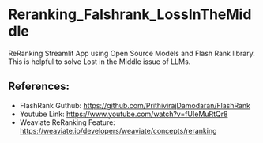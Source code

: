 # Reranking_Falshrank_LossInTheMiddle
ReRanking Streamlit App using Open Source Models and Flash Rank library. This is helpful to solve Lost in the Middle issue of LLMs.

## References:
- FlashRank Guthub: https://github.com/PrithivirajDamodaran/FlashRank
- Youtube Link: https://www.youtube.com/watch?v=fUIeMuRtQr8
- Weaviate ReRanking Feature: https://weaviate.io/developers/weaviate/concepts/reranking

